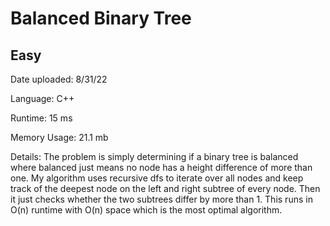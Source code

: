 
# Balanced Binary Tree

## Easy

Date uploaded: 8/31/22

Language: C++

Runtime: 15 ms

Memory Usage: 21.1 mb

Details: The problem is simply determining if a binary tree is balanced where balanced just means no node has a height difference of more than one. My algorithm uses recursive dfs to iterate over all nodes and keep track of the deepest node on the left and right subtree of every node. Then it just checks whether the two subtrees differ by more than 1. This runs in O(n) runtime with O(n) space which is the most optimal algorithm.
